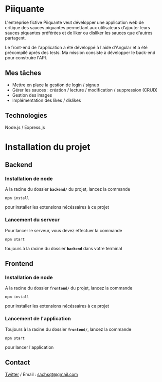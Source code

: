 # Piiquante

L'entreprise fictive Piiquante veut développer une application web de critique des sauces piquantes permettant aux utilisateurs d'ajouter leurs sauces piquantes préférées et de liker ou disliker les sauces que d'autres partagent.

Le front-end de l'application a été développé à l'aide d'Angular et a été précompilé après des tests. Ma mission consiste à développer le back-end pour construire l'API.

## Mes tâches
- Mettre en place la gestion de login / signup
- Gérer les sauces : création / lecture / modification / suppression (CRUD)
- Gestion des images 
- Implémentation des likes / dislikes

## Technologies 
Node.js / Express.js

# Installation du projet

## Backend

### Installation de node
A la racine du dossier **`backend/`** du projet, lancez la commande 

```
npm install
```
 pour installer les extensions nécéssaires à ce projet

### Lancement du serveur

Pour lancer le serveur, vous devez effectuer la commande 
```
npm start
```
toujours à la racine du dossier **`backend`** dans votre terminal

## Frontend
### Installation de node
A la racine du dossier **`frontend/`** du projet, lancez la commande 

```
npm install
```
pour installer les extensions nécéssaires à ce projet

### Lancement de l'application
Toujours à la racine du dossier **`frontend/`**, lancez la commande 
```
npm start
``` 
pour lancer l'application

## Contact 
[Twitter](https://twitter.com/SqtSacha) / Email : sachsqt@gmail.com
